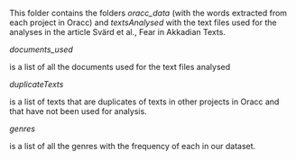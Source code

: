 This folder contains the folders *oracc_data* (with the words extracted from each project in Oracc) and *textsAnalysed* with the text files used for the analyses in the article Svärd et al., Fear in Akkadian Texts.

*documents_used*

is a list of all the documents used for the text files analysed

*duplicateTexts*

is a list of texts that are duplicates of texts in other projects in Oracc and that have not been used for analysis.

*genres*

is a list of all the genres with the frequency of each in our dataset. 
